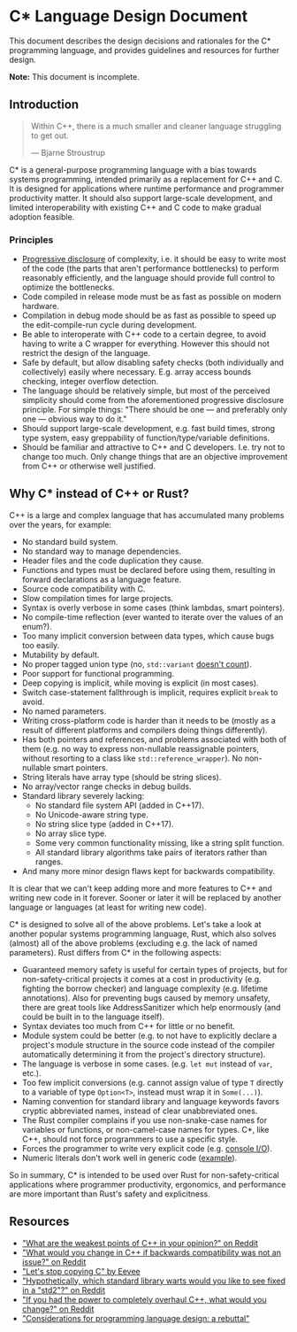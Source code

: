 # C* Language Design Document

This document describes the design decisions and rationales for the C*
programming language, and provides guidelines and resources for further design.

__Note:__ This document is incomplete.

## Introduction

> Within C++, there is a much smaller and cleaner language struggling to get out.
>
> — Bjarne Stroustrup

C* is a general-purpose programming language with a bias towards systems
programming, intended primarily as a replacement for C++ and C. It is designed
for applications where runtime performance and programmer productivity matter.
It should also support large-scale development, and limited interoperability
with existing C++ and C code to make gradual adoption feasible.

### Principles

- [Progressive disclosure](https://en.wikipedia.org/wiki/Progressive_disclosure)
  of complexity, i.e. it should be easy to write most of the code (the parts
  that aren't performance bottlenecks) to perform reasonably efficiently, and
  the language should provide full control to optimize the bottlenecks.
- Code compiled in release mode must be as fast as possible on modern hardware.
- Compilation in debug mode should be as fast as possible to speed up the
  edit-compile-run cycle during development.
- Be able to interoperate with C++ code to a certain degree, to avoid having to
  write a C wrapper for everything. However this should not restrict the design
  of the language.
- Safe by default, but allow disabling safety checks (both individually and
  collectively) easily where necessary. E.g. array access bounds checking,
  integer overflow detection.
- The language should be relatively simple, but most of the perceived
  simplicity should come from the aforementioned progressive disclosure
  principle. For simple things: "There should be one — and preferably only one
  — obvious way to do it."
- Should support large-scale development, e.g. fast build times, strong type
  system, easy greppability of function/type/variable definitions.
- Should be familiar and attractive to C++ and C developers. I.e. try not to
  change too much. Only change things that are an objective improvement from C++
  or otherwise well justified.

## Why C* instead of C++ or Rust?

C++ is a large and complex language that has accumulated many problems over the
years, for example:

- No standard build system.
- No standard way to manage dependencies.
- Header files and the code duplication they cause.
- Functions and types must be declared before using them, resulting in forward
  declarations as a language feature.
- Source code compatibility with C.
- Slow compilation times for large projects.
- Syntax is overly verbose in some cases (think lambdas, smart pointers).
- No compile-time reflection (ever wanted to iterate over the values of an
  enum?).
- Too many implicit conversion between data types, which cause bugs too easily.
- Mutability by default.
- No proper tagged union type (no, `std::variant` [doesn't count][8]).
- Poor support for functional programming.
- Deep copying is implicit, while moving is explicit (in most cases).
- Switch case-statement fallthrough is implicit, requires explicit `break` to
  avoid.
- No named parameters.
- Writing cross-platform code is harder than it needs to be (mostly as a result
  of different platforms and compilers doing things differently).
- Has both pointers and references, and problems associated with both of them
  (e.g. no way to express non-nullable reassignable pointers, without resorting
  to a class like `std::reference_wrapper`). No non-nullable smart pointers.
- String literals have array type (should be string slices).
- No array/vector range checks in debug builds.
- Standard library severely lacking:
    - No standard file system API (added in C++17).
    - No Unicode-aware string type.
    - No string slice type (added in C++17).
    - No array slice type.
    - Some very common functionality missing, like a string split function.
    - All standard library algorithms take pairs of iterators rather than ranges.
- And many more minor design flaws kept for backwards compatibility.

It is clear that we can't keep adding more and more features to C++ and writing
new code in it forever. Sooner or later it will be replaced by another language
or languages (at least for writing new code).

C* is designed to solve all of the above problems. Let's take a look at
another popular systems programming language, Rust, which also solves (almost)
all of the above problems (excluding e.g. the lack of named parameters). Rust
differs from C* in the following aspects:

- Guaranteed memory safety is useful for certain types of projects, but for
  non-safety-critical projects it comes at a cost in productivity (e.g. fighting
  the borrow checker) and language complexity (e.g. lifetime annotations). Also
  for preventing bugs caused by memory unsafety, there are great tools like
  AddressSanitizer which help enormously (and could be built in to the language
  itself).
- Syntax deviates too much from C++ for little or no benefit.
- Module system could be better (e.g. to not have to explicitly declare a
  project's module structure in the source code instead of the compiler
  automatically determining it from the project's directory structure).
- The language is verbose in some cases. (e.g. `let mut` instead of `var`, etc.).
- Too few implicit conversions (e.g. cannot assign value of type `T` directly to
  a variable of type `Option<T>`, instead must wrap it in `Some(...)`).
- Naming convention for standard library and language keywords favors cryptic
  abbreviated names, instead of clear unabbreviated ones.
- The Rust compiler complains if you use non-snake-case names for variables or
  functions, or non-camel-case names for types. C*, like C++, should not
  force programmers to use a specific style.
- Forces the programmer to write very explicit code (e.g. [console I/O][6]).
- Numeric literals don't work well in generic code ([example][7]).

So in summary, C* is intended to be used over Rust for non-safety-critical
applications where programmer productivity, ergonomics, and performance are more
important than Rust's safety and explicitness.

## Resources

- ["What are the weakest points of C++ in your opinion?" on Reddit](https://www.reddit.com/r/cpp/comments/7lvteh/what_are_the_weakest_points_of_c_in_your_opinion/?st=JBM8MFRN&sh=30098ea8)
- ["What would you change in C++ if backwards compatibility was not an issue?" on Reddit][1]
- ["Let's stop copying C" by Eevee][2]
- ["Hypothetically, which standard library warts would you like to see fixed in a "std2"?" on Reddit][3]
- ["If you had the power to completely overhaul C++, what would you change?" on Reddit][4]
- ["Considerations for programming language design: a rebuttal"][5]

[1]: https://www.reddit.com/r/cpp/comments/7639sf/what_would_you_change_in_c_if_backwards/?ref=share&ref_source=link
[2]: https://eev.ee/blog/2016/12/01/lets-stop-copying-c/
[3]: https://www.reddit.com/r/cpp/comments/4py6sl/hypothetically_which_standard_library_warts_would/?ref=share&ref_source=link
[4]: https://www.reddit.com/r/cpp/comments/2e52t4/if_you_had_the_power_to_completely_overhaul_c/?ref=share&ref_source=link
[5]: https://hackernoon.com/considerations-for-programming-language-design-a-rebuttal-5fb7ef2fd4ba
[6]: https://www.reddit.com/r/rust/comments/3kmrl8/new_to_rust_the_language_seems_really_verbose_is/?ref=share&ref_source=link
[7]: https://www.reddit.com/r/rust/comments/2zu3eo/what_is_rust_bad_at/cpmgbrx/
[8]: https://bitbashing.io/std-visit.html

